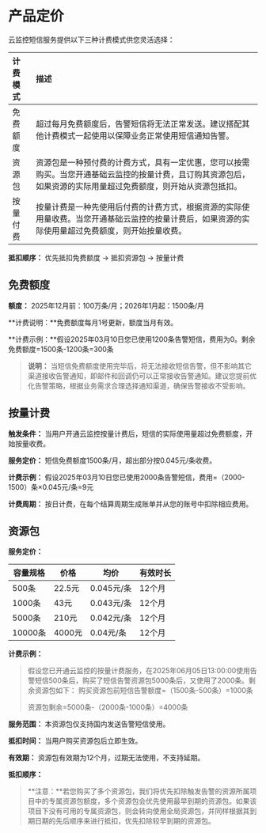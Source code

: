 # 产品定价

云监控短信服务提供以下三种计费模式供您灵活选择：

| 计费模式 | 描述                                                         |
| :-------- | :----------------------------------------------------------- |
| 免费额度 | 超过每月免费额度后，告警短信将无法正常发送。建议搭配其他计费模式一起使用以保障业务正常使用短信通知告警。 |
| 资源包   | 资源包是一种预付费的计费方式，具有一定优惠，您可以按需购买。当您开通基础云监控的按量计费，且订购其资源包后，如果资源的实际用量超过免费额度，则开始从资源包抵扣。 |
| 按量付费 | 按量计费是一种先使用后付费的计费方式，根据资源的实际使用量收费。当您开通基础云监控的按量计费后，如果资源的实际使用量超过免费额度，则开始按量收费。 |

**抵扣顺序：**
优先抵扣免费额度 → 抵扣资源包 → 按量计费

## 免费额度
**额度：** 2025年12月前：100万条/月；2026年1月起：1500条/月

**计费说明：**免费额度每月1号更新，额度当月有效。

**计费示例：**假设2025年03月10日您已使用1200条告警短信，费用为0。剩余免费额度=1500条-1200条=300条

> **说明：**
> 当短信免费额度使用完毕后，将无法接收短信告警，但不影响其它渠道接收告警通知，即邮件和回调仍可以正常接收告警通知。建议您提前优化告警策略，根据业务需求合理选择通知渠道，确保告警接收不受影响。

## 按量计费

**触发条件：** 当用户开通云监控按量计费后，短信的实际使用量超过免费额度，开始按量收费。

**服务定价：** 短信免费额度1500条/月，超出部分按0.045元/条收费。

**计费示例：**
假设2025年03月10日您已使用2000条告警短信，费用=（2000-1500）条×0.045元/条=9元

**计费周期：** 按日计费，在每个结算周期生成账单并从您的账号中扣除相应费用。

## 资源包

**服务定价：**

| 容量规格 | 价格   | 均价       | 有效时长 |
| -------- | ------ | ---------- | -------- |
| 500条    | 22.5元 | 0.045元/条 | 12个月   |
| 1000条   | 43元   | 0.043元/条 | 12个月   |
| 5000条   | 210元  | 0.042元/条 | 12个月   |
| 10000条  | 4000元 | 0.04元/条  | 12个月   |

**计费示例：**

> 假设您已开通云监控的按量计费服务，在2025年06月05日13:00:00使用告警短信500条后，购买了短信告警资源包5000条后，又使用了2000条。剩余资源包如下：
> 购买资源包前短信告警额度=（1500条-500条）=1000条
>
> 资源包剩余=5000条-（2000条-1000条）=4000条

**服务范围：**
本资源包仅支持国内发送告警短信使用。

**抵扣时间：** 
当用户购买资源包后立即生效。

**有效期：**
资源包有效期为12个月，过期无法使用，不支持延期。

**抵扣顺序：**

> **注意：**若您购买了多个资源包，我们将优先扣除触发告警的资源所属项目中的专属资源包额度，多个资源包会优先使用最早到期的资源包。如果该项目下没有可用的专属资源包，则会转向使用全局资源包，并同样根据其到期日期的先后顺序来进行抵扣，优先扣除较早到期的资源包。

